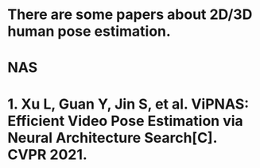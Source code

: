 # There are some papers about 2D/3D human pose estimation.


# NAS
# 1. Xu L, Guan Y, Jin S, et al. ViPNAS: Efficient Video Pose Estimation via Neural Architecture Search[C]. CVPR 2021.
